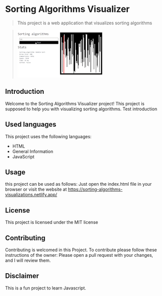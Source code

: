 # Sorting Algorithms Visualizer
> This project is a web application that visualizes sorting algorithms

> ![alt text](sorting-example.gif)


## Introduction

Welcome to the Sorting Algorithms Visualizer project! This project is supposed to help you with visualizing sorting algorithms. Test introduction

## Used languages

This project uses the following languages:

- HTML
- General Information
- JavaScript

## Usage

this project can be used as follows:
Just open the index.html file in your browser or visit the website at https://sorting-algorithms-visualizations.netlify.app/

## License

This project is licensed under the MIT license

## Contributing

Contributing is welcomed in this Project. To contribute please follow these instructions of the owner:
Please open a pull request with your changes, and I will review them.

## Disclaimer

This is a fun project to learn Javascript.

